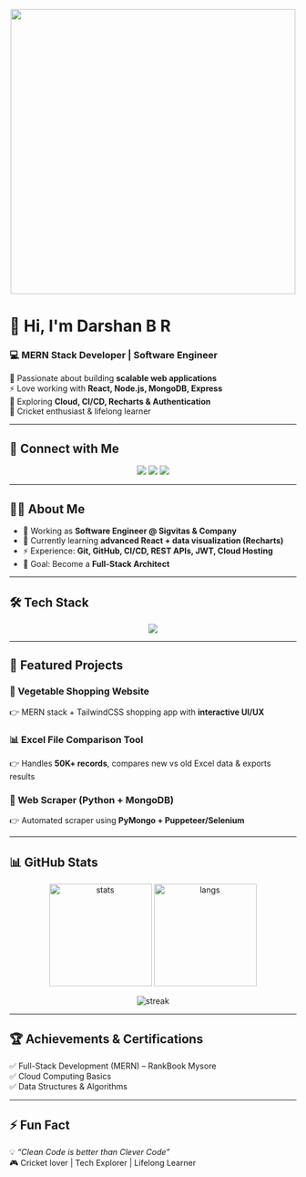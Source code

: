 <!-- Banner / Gif -->
<p align="center">
  <img src="https://media.giphy.com/media/qgQUggAC3Pfv687qPC/giphy.gif" width="500" />
</p>

# 👋 Hi, I'm Darshan B R  
### 💻 MERN Stack Developer | Software Engineer  

🚀 Passionate about building **scalable web applications**  
⚡ Love working with **React, Node.js, MongoDB, Express**  
🌱 Exploring **Cloud, CI/CD, Recharts & Authentication**  
🏏 Cricket enthusiast & lifelong learner  

---

## 🔗 Connect with Me  
<p align="center">
  <a href="mailto:mitdverma@gmail.com"><img src="https://img.shields.io/badge/Email-D14836?style=for-the-badge&logo=gmail&logoColor=white"></a>
  <a href="https://linkedin.com/in/your-link"><img src="https://img.shields.io/badge/LinkedIn-0077B5?style=for-the-badge&logo=linkedin&logoColor=white"></a>
  <a href="https://github.com/sigvitas-cse"><img src="https://img.shields.io/badge/GitHub-171515?style=for-the-badge&logo=github&logoColor=white"></a>
</p>

---

## 🧑‍💻 About Me  
- 🔭 Working as **Software Engineer @ Sigvitas & Company**  
- 🌱 Currently learning **advanced React + data visualization (Recharts)**  
- ⚡ Experience: **Git, GitHub, CI/CD, REST APIs, JWT, Cloud Hosting**  
- 🎯 Goal: Become a **Full-Stack Architect**  

---

## 🛠️ Tech Stack  
<p align="center">
  <img src="https://skillicons.dev/icons?i=react,nodejs,express,mongodb,tailwind,git,github,vscode,heroku,linux" />
</p>

---

## 📂 Featured Projects  

### 🛒 Vegetable Shopping Website  
👉 MERN stack + TailwindCSS shopping app with **interactive UI/UX**  

### 📊 Excel File Comparison Tool  
👉 Handles **50K+ records**, compares new vs old Excel data & exports results  

### 🤖 Web Scraper (Python + MongoDB)  
👉 Automated scraper using **PyMongo + Puppeteer/Selenium**  

---

## 📊 GitHub Stats  
<p align="center">
  <img src="https://github-readme-stats.vercel.app/api?username=sigvitas-cse&show_icons=true&theme=tokyonight" alt="stats" height="180" />
  <img src="https://github-readme-stats.vercel.app/api/top-langs/?username=sigvitas-cse&layout=compact&theme=tokyonight" alt="langs" height="180" />
</p>

<p align="center">
  <img src="https://github-readme-streak-stats.herokuapp.com/?user=sigvitas-cse&theme=tokyonight" alt="streak" />
</p>

---

## 🏆 Achievements & Certifications  
✅ Full-Stack Development (MERN) – RankBook Mysore  
✅ Cloud Computing Basics  
✅ Data Structures & Algorithms  

---

## ⚡ Fun Fact  
💡 *“Clean Code is better than Clever Code”*  
🎮 Cricket lover | Tech Explorer | Lifelong Learner  
